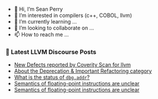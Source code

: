- 👋 Hi, I’m Sean Perry
- 👀 I’m interested in compilers (c++, COBOL, llvm)
- 🌱 I’m currently learning ...
- 💞️ I’m looking to collaborate on ...
- 📫 How to reach me ...

<!---
s66perry/s66perry is a ✨ special ✨ repository because its `README.md` (this file) appears on your GitHub profile.
You can click the Preview link to take a look at your changes.
--->
### 📕 Latest LLVM Discourse Posts

<!-- DISCOURSE-LLVM:START -->
- [New Defects reported by Coverity Scan for llvm](https://discourse.llvm.org/t/new-defects-reported-by-coverity-scan-for-llvm/68763#post_1)
- [About the Deprecation &amp; Important Refactoring category](https://discourse.llvm.org/t/about-the-deprecation-important-refactoring-category/68762#post_1)
- [What is the status of `dbg.addr`?](https://discourse.llvm.org/t/what-is-the-status-of-dbg-addr/62898#post_13)
- [Semantics of floating-point instructions are unclear](https://discourse.llvm.org/t/semantics-of-floating-point-instructions-are-unclear/68733#post_9)
- [Semantics of floating-point instructions are unclear](https://discourse.llvm.org/t/semantics-of-floating-point-instructions-are-unclear/68733#post_8)
<!-- DISCOURSE-LLVM:END -->
